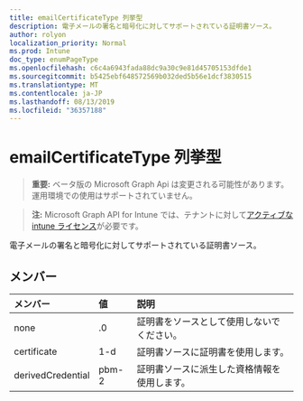 ```yaml
---
title: emailCertificateType 列挙型
description: 電子メールの署名と暗号化に対してサポートされている証明書ソース。
author: rolyon
localization_priority: Normal
ms.prod: Intune
doc_type: enumPageType
ms.openlocfilehash: c6c4a6943fada88dc9a30c9e81d45705153dfde1
ms.sourcegitcommit: b5425ebf648572569b032ded5b56e1dcf3830515
ms.translationtype: MT
ms.contentlocale: ja-JP
ms.lasthandoff: 08/13/2019
ms.locfileid: "36357188"
---
```

# <a name="emailcertificatetype-enum-type"></a>emailCertificateType 列挙型

> **重要:** ベータ版の Microsoft Graph Api は変更される可能性があります。運用環境での使用はサポートされていません。

> **注:** Microsoft Graph API for Intune では、テナントに対して[アクティブな intune ライセンス](https://go.microsoft.com/fwlink/?linkid=839381)が必要です。

電子メールの署名と暗号化に対してサポートされている証明書ソース。

## <a name="members"></a>メンバー
|メンバー|値|説明|
|:---|:---|:---|
|none|.0|証明書をソースとして使用しないでください。|
|certificate|1-d|証明書ソースに証明書を使用します。|
|derivedCredential|pbm-2|証明書ソースに派生した資格情報を使用します。|



